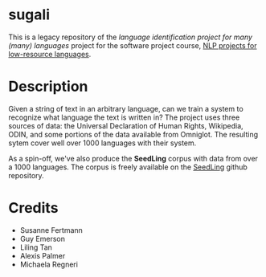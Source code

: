 sugali
======

This is a legacy repository of the *language identification project for many (many) languages* project for the software project course, [NLP projects for low-resource languages](http://www.coli.uni-saarland.de/courses/cl4lrl-swp/page.php?id=projects).


Description
=====

Given a string of text in an arbitrary language, can we train a system to recognize what language the text is written in? The project uses three sources of data: the Universal Declaration of Human Rights, Wikipedia, ODIN, and some portions of the data available from Omniglot. The resulting sytem cover well over 1000 languages with their system.


As a spin-off, we've also produce the **SeedLing** corpus with data from over a 1000 languages. The corpus is freely available on the [SeedLing](https://github.com/alvations/SeedLing) github repository.


Credits
====

* Susanne Fertmann
* Guy Emerson
* Liling Tan
* Alexis Palmer 
* Michaela Regneri
